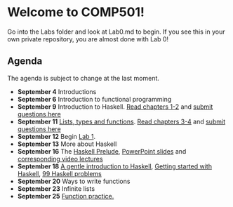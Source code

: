 # Welcome to COMP501!

Go into the Labs folder and look at Lab0.md to begin.
If you see this in your own private repository, you are almost done with Lab 0!

## Agenda

The agenda is subject to change at the last moment.

* **September 4** Introductions
* **September 6** Introduction to functional programming
* **September 9** Introduction to Haskell. [Read chapters 1-2](http://book.realworldhaskell.org/read/) and [submit questions here](https://docs.google.com/forms/d/1p7dL8gbGnGX9KOhN6rp3dxYLXRfjMzThL-VsLxjqj_Q/viewform)
* **September 11** [Lists, types and functions](https://github.com/lawrancej/COMP501/blob/master/InClass/HaskellBackground.md). [Read chapters 3-4](http://book.realworldhaskell.org/read/) and [submit questions here](https://docs.google.com/forms/d/1p7dL8gbGnGX9KOhN6rp3dxYLXRfjMzThL-VsLxjqj_Q/viewform)
* **September 12** Begin [Lab 1](https://github.com/lawrancej/COMP501/blob/master/Labs/Lab1.md).
* **September 13** More about Haskell
* **September 16** The [Haskell Prelude](http://www.haskell.org/onlinereport/standard-prelude.html), [PowerPoint slides](http://www.cs.nott.ac.uk/~gmh/book.html) and [corresponding video lectures](http://channel9.msdn.com/Series/C9-Lectures-Erik-Meijer-Functional-Programming-Fundamentals/Lecture-Series-Erik-Meijer-Functional-Programming-Fundamentals-Chapter-1)
* **September 18** [A gentle introduction to Haskell](http://www.haskell.org/tutorial/index.html), [Getting started with Haskell](http://stackoverflow.com/questions/1012573/getting-started-with-haskell), [99 Haskell problems](http://www.haskell.org/haskellwiki/H-99:_Ninety-Nine_Haskell_Problems)
* **September 20** Ways to write functions
* **September 23** Infinite lists
* **September 25** [Function practice.](https://github.com/lawrancej/COMP501/blob/master/InClass/functionPractice.hs)